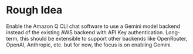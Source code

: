# Rough Idea

Enable the Amazon Q CLI chat software to use a Gemini model backend instead of the existing AWS backend with API Key authentication. Long-term, this should be extensible to support other backends like OpenRouter, OpenAI, Anthropic, etc. but for now, the focus is on enabling Gemini.
